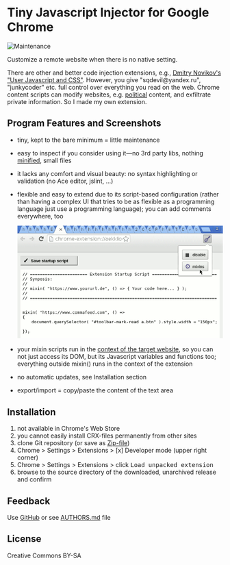 # Tiny Javascript Injector for Google Chrome

![Maintenance](https://img.shields.io/maintenance/yes/2018.svg)

Customize a remote website when there is no native setting.

There are other and better code injection extensions, e.g.,
[Dmitry Novikov's "User Javascript and CSS"](https://chrome.google.com/webstore/detail/user-javascript-and-css/nbhcbdghjpllgmfilhnhkllmkecfmpld?hl=en-US).
However, you give "sqdevil<span></span>@yandex.ru", "junkycoder" etc. full control over everything you read on the web. 
Chrome content scripts can modify websites, e.g. [political](https://chrome.google.com/webstore/search/politics%20OR%20political%20OR%20activist%20OR%20activisim?hl=en&_category=extensions) content, and exfiltrate private information. So I made my own extension.


## Program Features and Screenshots

- tiny, kept to the bare minimum = little maintenance
- easy to inspect if you consider using it—no 3rd party libs, nothing [minified](https://en.wikipedia.org/wiki/Minification_(programming)), small files
- it lacks any comfort and visual beauty: no syntax highlighting or validation (no Ace editor, jslint, ...)
- flexible and easy to extend due to its script-based configuration (rather than having a complex UI that tries to be as flexible as a programming language just use a programming language); you can add comments everywhere, too

  ![Screenshot](image/screenshot-20180525.png)
  
- your mixin scripts run in the [context of the target website](https://developer.chrome.com/extensions/content_scripts#isolated_world), so you can not just access its DOM, but its Javascript variables and functions too; everything outside mixin() runs in the context of the extension
- no automatic updates, see Installation section
- export/import = copy/paste the content of the text area


## Installation

1. not available in Chrome's Web Store
2. you cannot easily install CRX-files permanently from other sites
3. clone Git repository (or save as [Zip-file](https://github.com/andre-st/chrome-injectjs/archive/master.zip))
4. Chrome > Settings > Extensions > [x] Developer mode (upper right corner)
5. Chrome > Settings > Extensions > click <kbd>Load unpacked extension</kbd> 
6. browse to the source directory of the downloaded, unarchived release and confirm


## Feedback

Use [GitHub](https://github.com/andre-st/chrome-injectjs/issues) or see [AUTHORS.md](AUTHORS.md) file


## License

Creative Commons BY-SA

